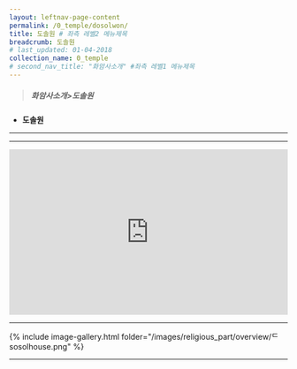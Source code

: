 ```yaml
---
layout: leftnav-page-content
permalink: /0_temple/dosolwon/
title: 도솔원 # 좌측 레벨2 메뉴제목
breadcrumb: 도솔원 
# last_updated: 01-04-2018 
collection_name: 0_temple
# second_nav_title: "화암사소개" #좌측 레벨1 메뉴제목
---
```



> ##### **화암사소개>도솔원**

* **도솔원**
---
---
<iframe width="100%"
        height="300"
        src="https://youtube.com/embed/uTilytb2--E?t=16"
        frameborder="0"
        allow="autoplay; encrypted-media"
        controls="1"
        allowfullscreen></iframe>

---

{% include image-gallery.html folder="/images/religious_part/overview/ᄃsosolhouse.png" %}

---
